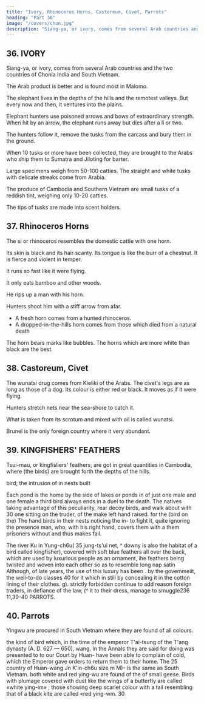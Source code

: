 ```yaml
---
title: "Ivory, Rhinoceros Horns, Castoreum, Civet, Parrots"
heading: "Part 36"
image: "/covers/chun.jpg"
description: "Siang-ya, or ivory, comes from several Arab countries and the two countries of Chonla India and South Vietnam"
---
```



## 36. IVORY

Siang-ya, or ivory, comes from several Arab countries and the two countries of Chonla India and South Vietnam. 

The Arab product is better and is found most in Malomo. 

The elephant lives in the depths of the hills and the remotest valleys. But every now and then, it ventures into the plains. 

Elephant hunters use poisoned arrows and bows of extraordinary strength. When hit by an arrow, the elephant runs away but dies after a li or two. 

The hunters follow it, remove the tusks from the carcass and bury them in the ground. 

When 10 tusks or more have been collected, they are brought to the Arabs who ship them to Sumatra and Jiloting for barter. 

Large specimens weigh from 50-100 catties. The straight and white tusks with delicate streaks come from Arabia. 

The produce of Cambodia and Southern Vietnam are small tusks  of a reddish tint, weighing only 10-20 catties. 

The tips of tusks are made into scent holders. 


<!-- weighing only from ten to
people say that elephants are caught
presume that the tame elephant
is
20
which can only be made into
by decoys,
used for this purpose.
 -->
<!-- Note.
Besides the countries here mentioned, our author states elsewhere that ivory was procured 25
from various countries in the Malay Peninsula, from Sumatra, Java, and Coromandel. The prin-
cipal source of supply was the Berbera and Zanguebar coasts. Ma-lo-mo, or Merbat, was only the
great entrepot of the ivory trade. Conf. Piin-ts'au-kang-mn, 61A,io— ii.
Our
author's apparent ignorance as to the
method
told us in. a proceeding chapter (supra, p. 117) the
9,1-2, describes also the
method followed
in
of capturing elephants is strange as
way
Tongking
he has
followed by the Arabs. Ling-wai-tai-ta, 30
for capturing elephants, their
management
in captivity, their intelligence, etc..
Masudi, Prairies d'or, III, 8, says the negroes of East Africa (Zendjs) killed great num-
bers of elephants for the ivory which was sent to Oman and shipped thence to China and India,
so that very little reached the
Moslim
countries. See also
Marcel Devic, Le Pays des Zendjs, 35
170—187.
Gerini, Researches, 627, thinks that
stream, a
little to
Ji-lo-t'ing
was very
likely Jelatang on a small
the south-west of the present Jambi town in Sumatra. Conf. supra, pp. 62, 67.I-fj37
 -->


## 37. Rhinoceros Horns

The si or rhinoceros resembles the domestic cattle with one horn. 

Its skin is black and its hair scanty. Its tongue is like the burr of a chestnut. It is fierce and violent in temper. 

It runs so fast like it were flying.

It only eats bamboo and other woods. 

He rips up a man with his horn. 

Hunters shoot him with a stiff arrow from afar. 

- A fresh horn comes from a hunted rhinoceros. 
- A dropped-in-the-hills horn comes from those which died from a natural death

The horn bears marks  like bubbles. The horns which are more white than black are the best.


<!-- Note.
The rhinoceros
is
already mentioned in Shan-hai-Mng,
Ling-piau-ltt-i (written in the
T'ang dynasty) gives
(2,io)
10,4,
where
it is
called si-niu (
an interesting description of the
rent varieties of rhinoceros of Indo-China and of the peculiarities of the horns of each.
horns
is
high up on the head, the animal
small one,
is
down on the
kind of rhinoceros
is
is
called ssi-si (Sjl,
snout, the animal
the to-lo-si
(^
is
^ ^
^),
when one
^'M
^ ^)
or to-ho-lo
(^
When one of the
horn, and that a rather'
called hu-mau-si (^^B
),
ffi).
The
Another
classification of rhinoceros is
mentioned in the Kiau-ch6u-ki
rhinoceros and mountain-rhinoceros, the former,
it
says,
work
largest
rhinoceros, as the
20 name is written in T'ang-shu, 222C,io*, whose horns attain a weight of seven or eight
Gerini, Kesearches, 830—831, says To-ho-lo was a district on the Gulf of Martaban.
of the fifth century A. D.) as quoted in Tung-si-yang-k'au, l,io*. This
ff
diffe-
(^
divides
J>M
=3
catties.
possibly
them into water-
have three horns, the latter two. Conf.
25 Pon-ts'au-kang-mu, 51-A,is— 15.
Our author in the first part of his work, besides mentioning rhinoceros in Tongking, Annam,
and the Malay Peninsula, says the horn was also a product of Java, India, and the Zanguebar
coast of Africa; he does not state they are fojind in Sumatra.
The
finest
horns came, according to
him, from the Berbera coast.
30
Masudi,
with China from
Kelations, 28
op.
cit., I,
Eahma
385, says that in his time there was a great trade in rhinoceros horns
in India,
which was probably about Dacca or Arracan. See
also
Keinaud,
— 30. The method followed in killing rhinoceros was described by the Arab envoy
China in A. D. 973. See supra,
p. 118. Asiatics believe that rhinoceros
to
horn detects the presence
of poison, as does also tortoise-shell.
35
The
belief in the formidable nature of the rhinoceros' tongue
Marco Polo
(II,
265,
271—272) says
of them:
«They do not
was
old and widespread.
mischief, however, with the horn,
this is covered all over with long and strong prickles and when
savage with any one they crush him under their knees and then rasp him with their tongue.»
but ,with the tongue only; for11,38
CASTOKEUM, CIVET.
234= -->

## 38. Castoreum, Civet

The wunatsi drug  comes from Kieliki of the Arabs. The civet's legs are as long as those of a dog. Its colour is either red or black. It moves as if it were flying. 

Hunters stretch nets near the sea-shore to catch it.

What is taken from its scrotum and mixed with oil is called wunatsi.

Brunei is the only foreign country where it very abundant.

<!-- Note.
According
as the
first
to the
Pon-ts'au-kang-mu, 51B,i7-i8, this animal was known in China as early
under the form
it was mentioned in the Shuo-wiin
century of our era, when
^)
^^
(|^
^)
was also used. This word,
(or
^^^ "^'^^S period thejorm »^*
is a foreign term
(^^ '^). «The ku-na», it goes on to say on the authority 15
awas found in the countries of the
of the eighth century writer Ch'On Ts'ang-k'i
ku-na (*^
Si-fan (^
ijij)-
the P6n-ts'au says,
(jft^
fox,
>\)
^
called
though a
I"!
Tihet) and of the T'u-kue
it a-tz'i-p' o-t' a-ni
little
bigger. It
(|J^
(^ |^ ^),
(^ J^ Turks).
^i W) i^
had a long
tail.
Its
"f^)'
testicles
The people
^^
of
Western Asia
resembled in shape and size a
(|^)
were like musk, of a
20
yellowish red colour and like decayed (or soft) bone.n
Li Shi-chon then goes on to say that «according to the T'ang-shu the animal called Tcu-na
(^^ »|>|J) of Liau-si (i. e., in southern Manchuria). It was also found in
says that wu-na-tsi
*h* Kirghiz) country. The I-t'ung-chi (
j^
came from the Nu-chi {-hc T^" Northern Manchuria) and the San-fo-ts'i countries. The animal
is like a fox, its legs are as long as those of a dog. It moves as if it were flying. What is taken
from its scrotum mixed with oil is called wu-na-ts'i.» Cf. T'ang-shu, 117B,ia''.
From the above (the last two phrases of which are, however, a quotation from Chau
Ju-kua) it seems clear that, at the time of which our author writes, there were two drugs known
to the Chinese by the name of Tcu-na-ts'i or wu-na-ts'i, but of widely difi'erent origin. The
one was derived from Northern Asia, from Manchuria to the Kirghiz steppes, the other was
brought to China by the Arabs of Oman, who called it a-t/i-p o-t' a-ni, in which we have no
difiiculty in recognizing the Arabic word al-zabad, our «civet». Hearing that the drug procured
from the Tcu-na and from the animal in the country of the Arabs was secreted in a somewhat
similar way in both animals, the Chinese, quite naturally, gave both products the same name,
though that brought them from Northern Asia was not civet, but castoreum, the oily and strong-
scented liquor secreted by the beaver. The word ku-na or wurna is eastern Turki huna, Russian
kunitsa, the marten, or skunk. Eadloff, Worterbuch d. Ttirk-Dialecte, II, p. 910. As used by
the Chinese, the name seems to have been applied to the whole family of Mustelidae, and also to
the beaver, on account of the castoreum.
Chan's remark that the wu-na resembled the fabulous animal called liua, seems the
result of a copyist's error, as shown by the quotation of our text in the Pbn-ts'au given above.
is
found in Ying-ch6u
the Kie-ku
—
(^^
•
^)
25
30
35
40
All the authorities quoted in the Pon-ts'au agree that the animal resembled a fox.
The next two phrases of our text, as well as the last one of the chapter, refer to another
animal from which was derived a substance used medicinally by the Chinese, and which, at an
early date, was taking the place of the genuine wu-na-ts'i, which at all times was largely 45
falsified, according to the PQn-ts'au. This third wu-na-ts'i producing animal was a seal, a «sea-dog»
(*/$ ^^)' °^ «Wack dragon))
(^
^^ ^|),
and the authorities quoted in the Pon-tg'au
(loc.11,38-39
kingfishers' featheks.
235
cit.), show tliat it was found
in the Sea of Korea, the Eastern Sea, and
down
Penmsnla, where, according to Li Sfln
of the Tang, „the K'un-Iun
^) shot
hundred
It
with arrows, remoyed
(^
its
i^)
to the
people
outer scrotum
(;J?f»
days. Its perfume
^) a nddried
it
Malay
(W,
in the shadi
"#
for^
was sweet and very strong... In view of the above, there seems no
5 vahd reason for supposing that the drug supplied by the sea-dog,
and known by the name of
wu-na-tst, may not have been principally procured
from the coast of Borneo, as stated by our
author, although it is remarkable that he
makes no mention of the fact in the chapter devoted
to that region.
At the time the Pon-ts'au-kang-mu was written, in the latter
part of the sixteenth cen-
10 tury, genuine vm-na-ts'i must have nearly disappeared from the
Chinese market
as had
long before an-si-hiang, su-ho-yu, and other drugs
originally brought from the West
in
comp^ion with similar but cheaper products from nearer countries, and
hai-Jcou-shon (vg
•" «sea-dog scrotum.., had taken its place in the Chinese
pharmacopoeia, where it has
^RI
since remained as the identical substance known in olden times
as wu-na-ts'i. See Bretschnei-
15 der. Ancient Chinese and Arabs, 12, and Mediaeval Researches, 1, 149—150, also Porter Smith,
—
—
W)'
Chinese materia medica, 54.
Our author's reference to wu-na-ts'i being procured from K'ie-li-ki, which there seems good
reason to identify with the important mediaeval port of Kalhat on the Oman coast, is interesting,
for Abyssinia and Arabia had long been the principal centres of production of civet.
In the
20 sixteenth century, and probably for centuries before, civet was one of the principal articles of
export from Zeila on the Somali coast, Chan's Pi-p'a-lo. See Portuguese expedition to Abyssinia
1541—1543, pp.
in
140, 232
(Hakluyt
Soc. edit.). -->


## 39. KINGFISHERS' FEATHERS

Tsui-mau, or kingfisliers' feathers, are got in great quantities in Cambodia, where (the birds) are brought forth the depths of the hills.

bird; the intrusion of
in nests built

Each pond is the home 
by the
side of lakes or ponds in
of just one male and one female
a third bird always ends in a duel to the death.
The natives
taking advantage of this peculiarity, rear decoy birds, and walk about with
30
one sitting on the
truder,
of the
make
left
hand
raised.
for the (bird on the)
The
hand
birds in their nests noticing the in-
to fight
it,
quite ignoring the presence
man, who, with his right hand, covers them with a
them prisoners without
and thus makes
fail.

The river Ku in Yung-ch6u(
35 jung-ts'ui
net,
^ downy
is also the habitat of a bird called
kingfisher), covered with soft blue feathers all over the
back, which are used by luxurious people as an ornament, ihe feathers being
twisted and
woven
into each other so as to resemble long
nap satin
Although, of late years, the use of this luxury has been
.
by the govemmeiit, the well-to-do classes
40 for
it
which
in
still
by concealing
it
in the cotton lining of their clothes.
g).
strictly forbidden
continue to add
reason foreign traders, in defiance of the law,
(^
it
to their dress,
manage
to
smuggle236
11,39-40
PARROTS.


<!-- Note.
The two
first
this article are substantially a quotation
paragraphs of
from Ling-wai-tai-ta,
9,ii''-a2».
Sung-shl', 153,10,16, states that prior to the year
^
1107 «flne brocade of kingfishers' feathersa
was included in the list of dress materials presented to officials of certain 5
4;JJ
grades by the Emperor. In 1107 the Emperor forbade it in an Edict in which he said= «The Ancient
Rulers in their governmental measures extended the principle of humanity to plants, trees,
birds and beasts. Now the depriving of living creatures of their life, in order to get their plu-
mage for a perfectly frivolous purpose, is certainly unworthy of the kindness extended by the
Ancient Rulers to all creatures. "We therefore order the officials to stop the practice on pain of 10
(^.
^^)
punishment.))
Kingfishers' feather are
are
still
A
still
largely used in China to
make ornaments
imported from Tongking.
river
called Ku-kiang, flows near Nan-ning-fu in
period was called Yung-ch6u-fu. T'u-shu-tsi-ch'6ng,
Kuang-tung
for the head.
— which in the
6,U42. Ling-wai-tai-ta
(loc.
cit.)
They
Sung
reads 15
Yu-kiang (;fc jtC)' ^°^ *^'^ ^® °°® "^ *^^ names of the Nan-ning West River, which quite
close to this city is formed by the two branches 'Left River' and 'Right River' (Yu-kiang).
Hirth, China Review, III, 47—48. -->


## 40. Parrots

Yingwu are procured in South Vietnam where they are found of all colours.

the kind of bird which, in the time of the emperor T'ai-tsung of the
T'ang dynasty (A. D. 627
— 650),
wang. In the Annals they are said
for doing
was presented
to
to our Court
by Huan-
have been able to complain of
cold,
which the Emperor gave orders to return them to their home. The 25
country of
Huan-wang
Jn K'in-ch6u
size
m M)-
is the same as South Vietnam.
both white and red ying-wu are found of the
of small geese. Birds with plumage covered with dust like the wings
of a butterfly are called «white ying-im» ; those showing deep scarlet colour
with a
tail
resembling that of a black kite are called «red ying-wm.
30

<!-- 
Note.
The ying-wu is
Kuang-tung-sin-yfl, 20,7,
a large parrot; the smaller varieties are called ying-ho (^fe "mj^)-
calls a specially clever variety of parrot pa-ko
^3-) and pa-pa
(^)J
(^ij ^ij). This last name, which is in common use in Fu-ki^n for small parrots, may be derived
from the Arabic name for parrot babaga, and the last character, Ico, in the two preceding names 35
may perhaps also be traced to that word.
The whole of this article is taken from Ling-wai-tai-ta, Ojio*. P'ing-ch6u-k'o-t'aii, 2,5''
notes that white parrots that could speak were for sale in Canton. Presumably such parrots were
a rarity in China at that time.
The parrots sent to the Emperor T'ai-tsung of the T'ang were of two kinds, of variegated 40
plumage, and white. T'ang-shu

 -->